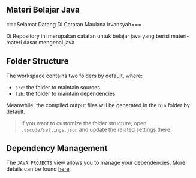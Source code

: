 ## Materi Belajar Java

===Selamat Datang Di Catatan Maulana Irvansyah===

Di Repository ini merupakan catatan untuk belajar java yang berisi materi-materi dasar mengenai java

## Folder Structure

The workspace contains two folders by default, where:

- `src`: the folder to maintain sources
- `lib`: the folder to maintain dependencies

Meanwhile, the compiled output files will be generated in the `bin` folder by default.

> If you want to customize the folder structure, open `.vscode/settings.json` and update the related settings there.

## Dependency Management

The `JAVA PROJECTS` view allows you to manage your dependencies. More details can be found [here](https://github.com/microsoft/vscode-java-dependency#manage-dependencies).

